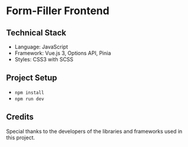 # Form-Filler Frontend

## Technical Stack

- Language: JavaScript
- Framework: Vue.js 3, Options API, Pinia
- Styles: CSS3 with SCSS

## Project Setup
- `npm install`
- `npm run dev`

## Credits

Special thanks to the developers of the libraries and frameworks used in this project.
